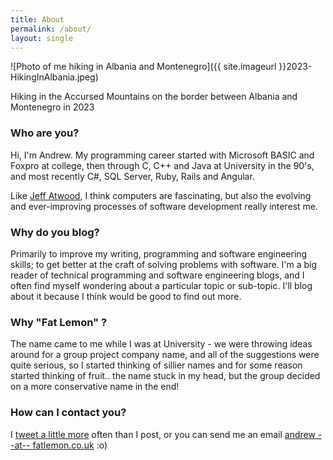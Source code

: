 ```yaml
---
title: About
permalink: /about/
layout: single
---
```


![Photo of me hiking in Albania and Montenegro]({{ site.imageurl }}2023-HikingInAlbania.jpeg)
<figcaption>Hiking in the Accursed Mountains on the border between Albania and Montenegro in 2023</figcaption>

### Who are you?
Hi, I'm Andrew. My programming career started with Microsoft BASIC and Foxpro at college, then through C, C++ and Java at University in the 90's, and most recently C#, SQL Server, Ruby, Rails and Angular.

Like [Jeff Atwood](https://blog.codinghorror.com/about-me/ "About Jeff Atwood"), I think computers are fascinating, but also the evolving and ever-improving processes of software development really interest me.

### Why do you blog?
Primarily to improve my writing, programming and software engineering skills; to get better at the craft of solving problems with software. I'm a big reader of technical programming and software engineering blogs, and I often find myself wondering about a particular topic or sub-topic. I'll blog about it because I think would be good to find out more.

### Why "Fat Lemon" ?
The name came to me while I was at University - we were throwing ideas around for a group project company name, and all of the suggestions were quite serious, so I started thinking of sillier names and for some reason started thinking of fruit.. the name stuck in my head, but the group decided on a more conservative name in the end!

### How can I contact you?
I [tweet a little more](https://twitter.com/fatlemon) often than I post, or you can send me an email [andrew --at-- fatlemon.co.uk](mailto:andrew--AT--fatlemon.co.uk)  :o)
